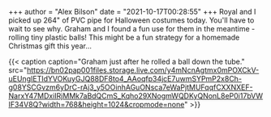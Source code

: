 +++
author = "Alex Bilson"
date = "2021-10-17T00:28:55"
+++
Royal and I picked up 264" of PVC pipe for Halloween costumes today. You'll have to wait to see why. Graham and I found a fun use for them in the meantime - rolling tiny plastic balls! This might be a fun strategy for a homemade Christmas gift this year...

{{< caption caption="Graham just after he rolled a ball down the tube." src="https://bn02pap001files.storage.live.com/y4mNcnAgtmx0mPOXCkV-uEUngIETIdYVOKuyGJQ88DF8to4_AAoqfp34jcE7uwmSYPmP2x8Ch-g08YSCGvzm6yDrC-rAj3_y5OOinhAGuONsca7eWaPjtMUFqqfCXXNXEF-NarxY47MDxiIRjMMk7aBdQCmS_Kqho29XNogmWQDKyQNonL8eP0i17bVWIF34V8Q?width=768&height=1024&cropmode=none" >}}
